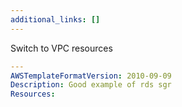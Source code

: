 ```yaml
---
additional_links: []
---
```


Switch to VPC resources

```yaml
---
AWSTemplateFormatVersion: 2010-09-09
Description: Good example of rds sgr
Resources:
```
